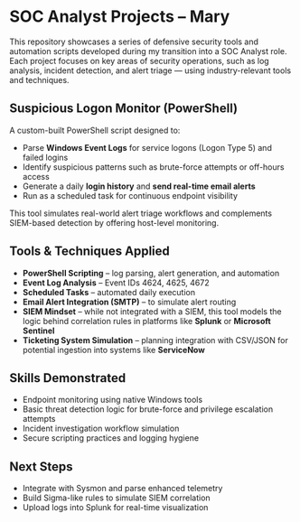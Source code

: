 # SOC Analyst Projects – Mary

This repository showcases a series of defensive security tools and automation scripts developed during my transition into a SOC Analyst role. Each project focuses on key areas of security operations, such as log analysis, incident detection, and alert triage — using industry-relevant tools and techniques.

##  Suspicious Logon Monitor (PowerShell)

A custom-built PowerShell script designed to:

- Parse **Windows Event Logs** for service logons (Logon Type 5) and failed logins
- Identify suspicious patterns such as brute-force attempts or off-hours access
- Generate a daily **login history** and **send real-time email alerts**
- Run as a scheduled task for continuous endpoint visibility

This tool simulates real-world alert triage workflows and complements SIEM-based detection by offering host-level monitoring.

##  Tools & Techniques Applied

- **PowerShell Scripting** – log parsing, alert generation, and automation
- **Event Log Analysis** – Event IDs 4624, 4625, 4672
- **Scheduled Tasks** – automated daily execution
- **Email Alert Integration (SMTP)** – to simulate alert routing
- **SIEM Mindset** – while not integrated with a SIEM, this tool models the logic behind correlation rules in platforms like **Splunk** or **Microsoft Sentinel**
- **Ticketing System Simulation** – planning integration with CSV/JSON for potential ingestion into systems like **ServiceNow**

## Skills Demonstrated

- Endpoint monitoring using native Windows tools
- Basic threat detection logic for brute-force and privilege escalation attempts
- Incident investigation workflow simulation
- Secure scripting practices and logging hygiene

## Next Steps

- Integrate with Sysmon and parse enhanced telemetry
- Build Sigma-like rules to simulate SIEM correlation
- Upload logs into Splunk for real-time visualization
